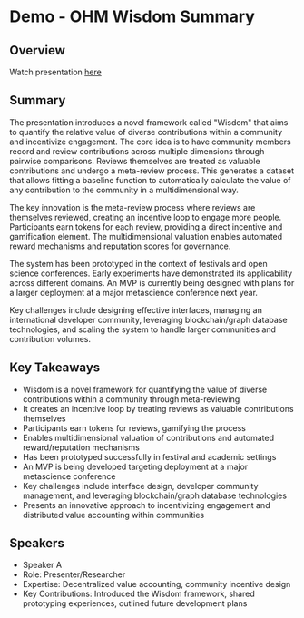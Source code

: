 # Demo - OHM Wisdom Summary

## Overview
Watch presentation [here](https://streameth.org/edge_city/watch?session=670ca48d2f3849fecfbaf643)

## Summary
The presentation introduces a novel framework called "Wisdom" that aims to quantify the relative value of diverse contributions within a community and incentivize engagement. The core idea is to have community members record and review contributions across multiple dimensions through pairwise comparisons. Reviews themselves are treated as valuable contributions and undergo a meta-review process. This generates a dataset that allows fitting a baseline function to automatically calculate the value of any contribution to the community in a multidimensional way.

The key innovation is the meta-review process where reviews are themselves reviewed, creating an incentive loop to engage more people. Participants earn tokens for each review, providing a direct incentive and gamification element. The multidimensional valuation enables automated reward mechanisms and reputation scores for governance.

The system has been prototyped in the context of festivals and open science conferences. Early experiments have demonstrated its applicability across different domains. An MVP is currently being designed with plans for a larger deployment at a major metascience conference next year.

Key challenges include designing effective interfaces, managing an international developer community, leveraging blockchain/graph database technologies, and scaling the system to handle larger communities and contribution volumes.

## Key Takeaways
- Wisdom is a novel framework for quantifying the value of diverse contributions within a community through meta-reviewing
- It creates an incentive loop by treating reviews as valuable contributions themselves
- Participants earn tokens for reviews, gamifying the process
- Enables multidimensional valuation of contributions and automated reward/reputation mechanisms
- Has been prototyped successfully in festival and academic settings
- An MVP is being developed targeting deployment at a major metascience conference
- Key challenges include interface design, developer community management, and leveraging blockchain/graph database technologies
- Presents an innovative approach to incentivizing engagement and distributed value accounting within communities

## Speakers
- Speaker A
- Role: Presenter/Researcher
- Expertise: Decentralized value accounting, community incentive design
- Key Contributions: Introduced the Wisdom framework, shared prototyping experiences, outlined future development plans


